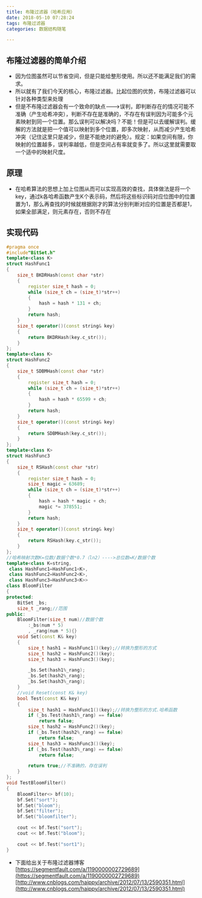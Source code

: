 ```yaml
---
title: 布隆过滤器（哈希应用）
date: 2018-05-10 07:28:24
tags: 布隆过滤器
categories: 数据结构随笔

---
```


## 布隆过滤器的简单介绍

- 因为位图虽然可以节省空间，但是只能给整形使用。所以还不能满足我们的需求。
- 所以就有了我们今天的核心，布隆过滤器。比起位图的优势，布隆过滤器可以针对各种类型来处理
- 但是不布隆过滤器会有一个致命的缺点--->误判，即判断存在的情况可能不准确（产生哈希冲突），判断不存在是准确的，不存在有误判因为可能多个元素映射到同一个位置。那么误判可以解决吗？不能！但是可以去缓解误判。缓解的方法就是把一个值可以映射到多个位置，即多次映射，从而减少产生哈希冲突（记住这里只是减少，但是不能绝对的避免）。规定：如果空间有限，你映射的位置越多，误判率越低，但是空间占有率就变多了。所以这里就需要取一个适中的映射尺度。

## 原理

- 在哈希算法的思想上加上位图从而可以实现高效的查找，具体做法是将一个key，通过k各哈希函数产生K个表示码，然后将这些标识码对应位图中的位置置为1，那么再查找的时候就根据刚才的算法分别判断对应的位置是否都是1，如果全部满足，则元素存在，否则不存在 


## 实现代码
```c++
#pragma once
#include"BitSet.h"
template<class K>
struct HashFunc1
{
	size_t BKDRHash(const char *str)
	{
		register size_t hash = 0;
		while (size_t ch = (size_t)*str++)
		{
			hash = hash * 131 + ch;
		}
		return hash;
	}
	size_t operator()(const string& key)
	{
		return BKDRHash(key.c_str());
	}
};
template<class K>
struct HashFunc2
{
	size_t SDBMHash(const char *str)
	{
		register size_t hash = 0;
		while (size_t ch = (size_t)*str++)
		{
			hash = hash * 65599 + ch;
		}
		return hash;
	}
	size_t operator()(const string& key)
	{
		return SDBMHash(key.c_str());
	}
};
template<class K>
struct HashFunc3
{
	size_t RSHash(const char *str)
	{
		register size_t hash = 0;
		size_t magic = 63689;
		while (size_t ch = (size_t)*str++)
		{
			hash = hash * magic + ch;
			magic *= 378551;
		}
		return hash;
	}
	size_t operator()(const string& key)
	{
		return RSHash(key.c_str());
	}
};
//哈希映射次数K=位数/数据个数*0.7（ln2）---->总位数=K/数据个数
template<class K=string,
 class HashFunc1=HashFunc1<K>,
 class HashFunc2=HashFunc2<K>,
 class HashFunc3=HashFunc3<K>>
class BloomFilter
{
protected:
	BitSet _bs;
	size_t _rang;//范围
public:
	BloomFilter(size_t num)//数据个数
		:_bs(num * 5)
		, _rang(num * 5){}
	void Set(const K& key)
	{
		size_t hash1 = HashFunc1()(key);//转换为整形的方式
		size_t hash2 = HashFunc2()(key);
		size_t hash3 = HashFunc3()(key);

		_bs.Set(hash1%_rang);
		_bs.Set(hash2%_rang);
		_bs.Set(hash3%_rang);
	}
	//void Reset(const K& key)
	bool Test(const K& key)
	{
		size_t hash1 = HashFunc1()(key);//转换为整形的方式.哈希函数
		if (_bs.Test(hash1%_rang) == false)
			return false;
		size_t hash2 = HashFunc2()(key);
		if (_bs.Test(hash2%_rang) == false)
			return false;
		size_t hash3 = HashFunc3()(key);
		if (_bs.Test(hash3%_rang) == false)
			return false;

		return true;//不准确的，存在误判
	}
};
void TestBloomFilter()
{
	BloomFilter<> bf(10);
	bf.Set("sort");
	bf.Set("bloom");
	bf.Set("filter");
	bf.Set("bloomfilter");

	cout << bf.Test("sort");
	cout << bf.Test("bloom");

	cout << bf.Test("sort1");
}
```

- 下面给出关于布隆过滤器博客
[https://segmentfault.com/a/1190000002729689](https://segmentfault.com/a/1190000002729689)
[http://www.cnblogs.com/haippy/archive/2012/07/13/2590351.html](http://www.cnblogs.com/haippy/archive/2012/07/13/2590351.html)